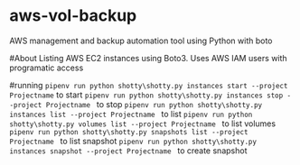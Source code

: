 # aws-vol-backup
AWS management and backup automation tool using Python with boto

#About
Listing AWS EC2 instances using Boto3. Uses AWS IAM users with programatic access

#running
``pipenv run python shotty\shotty.py instances start --project Projectname`` to start
``pipenv run python shotty\shotty.py instances stop --project Projectname `` to stop
``pipenv run python shotty\shotty.py instances list --project Projectname `` to list
``pipenv run python shotty\shotty.py volumes list --project Projectname `` to list volumes
``pipenv run python shotty\shotty.py snapshots list --project Projectname `` to list snapshot
``pipenv run python shotty\shotty.py instances snapshot --project Projectname `` to create snapshot
